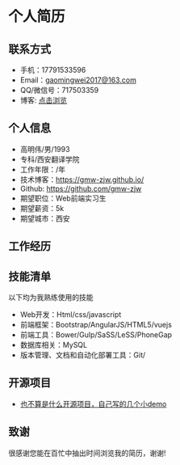 
# 个人简历


## 联系方式
- 手机：17791533596 
- Email：gaomingwei2017@163.com
- QQ/微信号：717503359
- 博客: [点击浏览](https://gmw-zjw.github.io/)

## 个人信息

 - 高明伟/男/1993 
 - 专科/西安翻译学院  
 - 工作年限：/年 
 - 技术博客：https://gmw-zjw.github.io/  
 - Github: https://github.com/gmw-zjw 
 - 期望职位：Web前端实习生
 - 期望薪资：5k
 - 期望城市：西安

## 工作经历


## 技能清单
  以下均为我熟练使用的技能
- Web开发：Html/css/javascript
- 前端框架：Bootstrap/AngularJS/HTML5/vuejs
- 前端工具：Bower/Gulp/SaSS/LeSS/PhoneGap
- 数据库相关：MySQL
- 版本管理、文档和自动化部署工具：Git/

## 开源项目
 - [也不算是什么开源项目，自己写的几个小demo](https://github.com/gmw-zjw/webDemo)

## 致谢
 很感谢您能在百忙中抽出时间浏览我的简历，谢谢!

